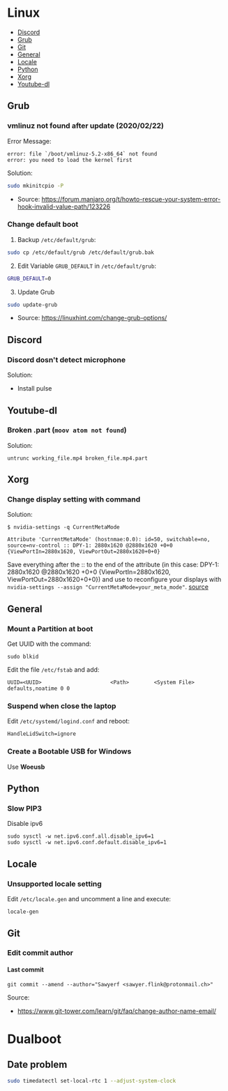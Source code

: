 # Linux

- [Discord](#discord)
- [Grub](#grub)
- [Git](#git)
- [General](#general)
- [Locale](#locale)
- [Python](#python)
- [Xorg](#xorg)
- [Youtube-dl](#youtube-dl)

## Grub
### vmlinuz not found after update (2020/02/22)
Error Message:
```
error: file `/boot/vmlinuz-5.2-x86_64` not found
error: you need to load the kernel first
```
Solution:
```bash
sudo mkinitcpio -P
```
- Source: https://forum.manjaro.org/t/howto-rescue-your-system-error-hook-invalid-value-path/123226

### Change default boot
1. Backup `/etc/default/grub`:
```bash
sudo cp /etc/default/grub /etc/default/grub.bak
```
2. Edit Variable `GRUB_DEFAULT` in `/etc/default/grub`: 
```bash
GRUB_DEFAULT=0
```
3. Update Grub
```bash
sudo update-grub
```
- Source: https://linuxhint.com/change-grub-options/

## Discord
### Discord dosn't detect microphone
Solution:
- Install pulse

## Youtube-dl
### Broken .part (`moov atom not found`)
Solution:
```
untrunc working_file.mp4 broken_file.mp4.part
```

## Xorg
### Change display setting with command
Solution:
```
$ nvidia-settings -q CurrentMetaMode

Attribute 'CurrentMetaMode' (hostnmae:0.0): id=50, switchable=no, source=nv-control :: DPY-1: 2880x1620 @2880x1620 +0+0 {ViewPortIn=2880x1620, ViewPortOut=2880x1620+0+0}
```
Save everything after the :: to the end of the attribute (in this case: DPY-1: 2880x1620 @2880x1620 +0+0 {ViewPortIn=2880x1620, ViewPortOut=2880x1620+0+0}) and use to reconfigure your displays with `nvidia-settings --assign "CurrentMetaMode=your_meta_mode"`.
[source](https://wiki.archlinux.org/index.php/NVIDIA#Using_nvidia-settings)

## General
### Mount a Partition at boot
Get UUID with the command:
```
sudo blkid
```
Edit the file `/etc/fstab` and add:
```
UUID=<UUID>                      <Path>        <System File>   defaults,noatime 0 0
```

### Suspend when close the laptop
Edit `/etc/systemd/logind.conf` and reboot:
```
HandleLidSwitch=ignore
```

### Create a Bootable USB for Windows
Use **Woeusb**

## Python
### Slow PIP3
Disable ipv6
```
sudo sysctl -w net.ipv6.conf.all.disable_ipv6=1
sudo sysctl -w net.ipv6.conf.default.disable_ipv6=1
```

## Locale
### Unsupported locale setting
Edit `/etc/locale.gen` and uncomment a line
and execute:
```
locale-gen
```

## Git
### Edit commit author
#### Last commit
```
git commit --amend --author="Sawyerf <sawyer.flink@protonmail.ch>"
```

Source:
- https://www.git-tower.com/learn/git/faq/change-author-name-email/

# Dualboot
## Date problem
```bash
sudo timedatectl set-local-rtc 1 --adjust-system-clock
```
